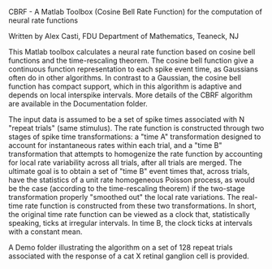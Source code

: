CBRF - A Matlab Toolbox (Cosine Bell Rate Function) for the computation of neural rate functions

Written by Alex Casti, FDU Department of Mathematics, Teaneck, NJ

This Matlab toolbox calculates a neural rate function based on cosine bell functions and the time-rescaling theorem. The cosine bell function give a continuous function representation to each spike event time, as Gaussians often do in other algorithms. In contrast to a Gaussian, the cosine bell function has compact support, which in this algorithm is adaptive and depends on local interspike intervals. More details of the CBRF algorithm are available in the Documentation folder.

The input data is assumed to be a set of spike times associated with N "repeat trials" (same stimulus). The rate function is constructed through two stages of spike time transformations: a "time A" transformation designed to account for instantaneous rates within each trial, and a "time B" transformation that attempts to homogenize the rate function by accounting for local rate variability across all trials, after all trials are merged. The ultimate goal is to obtain a set of "time B" event times
that, across trials, have the statistics of a unit rate homogeneous Poisson process, as would be the case (according to the time-rescaling theorem) if the two-stage transformation properly "smoothed out" the local rate variations. The real-time rate function is constructed from these two transformations. In short, the original time rate function can be viewed as a clock that, statistically speaking, ticks at irregular intervals. In time B, the clock ticks at intervals with a constant mean.

A Demo folder illustrating the algorithm on a set of 128 repeat trials associated with the response of a cat X retinal ganglion cell is provided.


